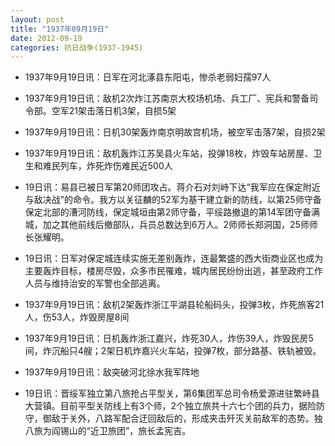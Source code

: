 ```yaml
---
layout: post
title: "1937年09月19日"
date: 2012-09-19
categories: 抗日战争(1937-1945)
---
```


<meta name="referrer" content="no-referrer" />

- 1937年9月19日讯：日军在河北涿县东阳屯，惨杀老弱妇孺97人 

- 1937年9月19日讯：敌机2次炸江苏南京大校场机场、兵工厂、宪兵和警备司令部。空军21架击落日机3架，自损5架 

- 1937年9月19日讯：日机30架轰炸南京明故宫机场，被空军击落7架，自损2架 

- 1937年9月19日讯：敌机轰炸江苏吴县火车站，投弹18枚，炸毁车站房屋、卫生和难民列车，炸死炸伤难民近500人 

- 19日讯：易县已被日军第20师团攻占。蒋介石对刘峙下达“我军应在保定附近与敌决战”的命令。我方以关征麟的52军为基干建立新的防线，以第25师守备保定北部的漕河防线，保定城垣由第2师守备，平绥路撤退的第14军团守备满城，加之其他前线后撤部队，兵员总数达到6万人。2师师长郑洞国，25师师长张耀明。 

- 19日讯：日军对保定城连续实施无差别轰炸，连最繁盛的西大街商业区也成为主要轰炸目标，楼房尽毁，众多市民罹难，城内居民纷纷出逃，甚至政府工作人员与维持治安的军警也全部逃离。 

- 1937年9月19日讯：敌机2架轰炸浙江平湖县轮船码头，投弹3枚，炸死旅客21人，伤53人，炸毁房屋8间 

- 1937年9月19日讯：日机轰炸浙江嘉兴，炸死30人，炸伤39人，炸毁民房5间，炸沉船只4艘；2架日机炸嘉兴火车站，投弹7枚，部分路基、铁轨被毁。 

- 1937年9月19日讯：敌突破河北徐水我军阵地 

- 19日讯：晋绥军独立第八旅抢占平型关，第6集团军总司令杨爱源进驻繁峙县大营镇。目前平型关防线上有3个师，2个独立旅共十六七个团的兵力，据险防守，御敌于关外，八路军配合迂回敌后的，形成夹击歼灭关前敌军的态势。独八旅为阎锡山的“近卫旅团”，旅长孟宪吉。 


